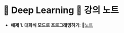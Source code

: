 # 🧠 Deep Learning 📕 강의 노트

- **예제 1. 대화식 모드로 프로그래밍하기**: 📝[노트](https://edgeun.notion.site/0730_Python_-if-2-if-elif-41f4f6245ea7460cb26f7ee0899589ea#1045acd1ce6747ac89965890510e9db0)
